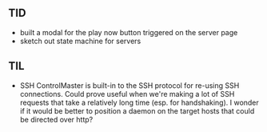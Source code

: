 ## TID
* built a modal for the play now button triggered on the server page
* sketch out state machine for servers

## TIL
* SSH ControlMaster is built-in to the SSH protocol for re-using SSH
  connections. Could prove useful when we're making a lot of SSH requests that
  take a relatively long time (esp. for handshaking). I wonder if it would be
  better to position a daemon on the target hosts that could be directed over
  http?
